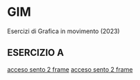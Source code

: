 # GIM
Esercizi di Grafica in movimento (2023)

## ESERCIZIO A
[acceso sento 2 frame](Esercizio_1A/template/acceso_spento_2.html)
[acceso sento 2 frame](Esercizio_1A/template/acceso_spento_2.html)
